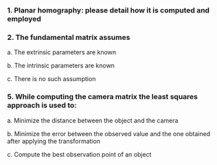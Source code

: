 ### 1. Planar homography: please detail how it is computed and employed

### 2. The fundamental matrix assumes

a. The extrinsic parameters are known

b. The intrinsic parameters are known

c. There is no such assumption

### 5. While computing the camera matrix the least squares approach is used to:

a. Minimize the distance between the object and the camera

b. Minimize the error between the observed value and the one obtained after applying the transformation

c. Compute the best observation point of an object